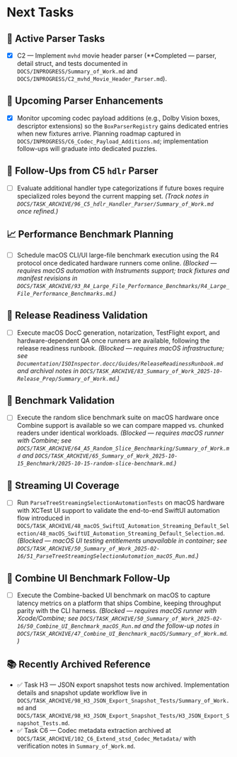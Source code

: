 # Next Tasks

## 🚧 Active Parser Tasks

- [x] C2 — Implement `mvhd` movie header parser (**Completed — parser, detail struct, and tests documented in `DOCS/INPROGRESS/Summary_of_Work.md` and `DOCS/INPROGRESS/C2_mvhd_Movie_Header_Parser.md`).

## 🎯 Upcoming Parser Enhancements

- [x] Monitor upcoming codec payload additions (e.g., Dolby Vision boxes, descriptor extensions) so the `BoxParserRegistry` gains dedicated entries when new fixtures arrive. Planning roadmap captured in `DOCS/INPROGRESS/C6_Codec_Payload_Additions.md`; implementation follow-ups will graduate into dedicated puzzles.

## 🔄 Follow-Ups from C5 `hdlr` Parser

- [ ] Evaluate additional handler type categorizations if future boxes require specialized roles beyond the current mapping set. *(Track notes in `DOCS/TASK_ARCHIVE/96_C5_hdlr_Handler_Parser/Summary_of_Work.md` once refined.)*

## 📈 Performance Benchmark Planning

- [ ] Schedule macOS CLI/UI large-file benchmark execution using the R4 protocol once dedicated hardware runners come online. *(Blocked — requires macOS automation with Instruments support; track fixtures and manifest revisions in `DOCS/TASK_ARCHIVE/93_R4_Large_File_Performance_Benchmarks/R4_Large_File_Performance_Benchmarks.md`.)*

## 📝 Release Readiness Validation

- [ ] Execute macOS DocC generation, notarization, TestFlight export, and hardware-dependent QA once runners are available, following the release readiness runbook. *(Blocked — requires macOS infrastructure; see `Documentation/ISOInspector.docc/Guides/ReleaseReadinessRunbook.md` and archival notes in `DOCS/TASK_ARCHIVE/83_Summary_of_Work_2025-10-Release_Prep/Summary_of_Work.md`.)*

## 🔭 Benchmark Validation

- [ ] Execute the random slice benchmark suite on macOS hardware once Combine support is available so we can compare mapped vs. chunked readers under identical workloads. *(Blocked — requires macOS runner with Combine; see `DOCS/TASK_ARCHIVE/64_A5_Random_Slice_Benchmarking/Summary_of_Work.md` and `DOCS/TASK_ARCHIVE/65_Summary_of_Work_2025-10-15_Benchmark/2025-10-15-random-slice-benchmark.md`.)*

## 🧪 Streaming UI Coverage

- [ ] Run `ParseTreeStreamingSelectionAutomationTests` on macOS hardware with XCTest UI support to validate the end-to-end SwiftUI automation flow introduced in `DOCS/TASK_ARCHIVE/48_macOS_SwiftUI_Automation_Streaming_Default_Selection/48_macOS_SwiftUI_Automation_Streaming_Default_Selection.md`. *(Blocked — macOS UI testing entitlements unavailable in container; see `DOCS/TASK_ARCHIVE/50_Summary_of_Work_2025-02-16/51_ParseTreeStreamingSelectionAutomation_macOS_Run.md`.)*

## 🔬 Combine UI Benchmark Follow-Up

- [ ] Execute the Combine-backed UI benchmark on macOS to capture latency metrics on a platform that ships Combine, keeping throughput parity with the CLI harness. *(Blocked — requires macOS runner with Xcode/Combine; see `DOCS/TASK_ARCHIVE/50_Summary_of_Work_2025-02-16/50_Combine_UI_Benchmark_macOS_Run.md` and the follow-up notes in `DOCS/TASK_ARCHIVE/47_Combine_UI_Benchmark_macOS/Summary_of_Work.md`.)*

## 📚 Recently Archived Reference

- ✅ Task H3 — JSON export snapshot tests now archived. Implementation details and snapshot update workflow live in `DOCS/TASK_ARCHIVE/98_H3_JSON_Export_Snapshot_Tests/Summary_of_Work.md` and `DOCS/TASK_ARCHIVE/98_H3_JSON_Export_Snapshot_Tests/H3_JSON_Export_Snapshot_Tests.md`.
- ✅ Task C6 — Codec metadata extraction archived at `DOCS/TASK_ARCHIVE/102_C6_Extend_stsd_Codec_Metadata/` with verification notes in `Summary_of_Work.md`.
